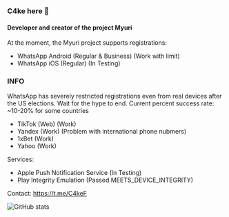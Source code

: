 ### C4ke here 👋
#### Developer and creator of the project Myuri

At the moment, the Myuri project supports registrations:
- WhatsApp Android (Regular & Business) (Work with limit)
- WhatsApp iOS (Regular) (In Testing)

### INFO
WhatsApp has severely restricted registrations even from real devices after the US elections. Wait for the hype to end.
Current percent success rate: ~10-20% for some countries

- TikTok (Web) (Work)
- Yandex (Work) (Problem with international phone nubmers)
- 1xBet (Work)
- Yahoo (Work)

Services:
- Apple Push Notification Service (In Testing)
- Play Integrity Emulation (Passed MEETS_DEVICE_INTEGRITY)

Contact: https://t.me/C4keF

![GitHub stats](https://github-readme-stats.vercel.app/api?username=c4kef&show_icons=true&count_private=true)
